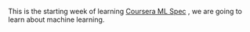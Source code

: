
This is the starting week of learning [Coursera ML Spec](https://www.coursera.org/learn/machine-learning) , we are going to learn about machine learning. 